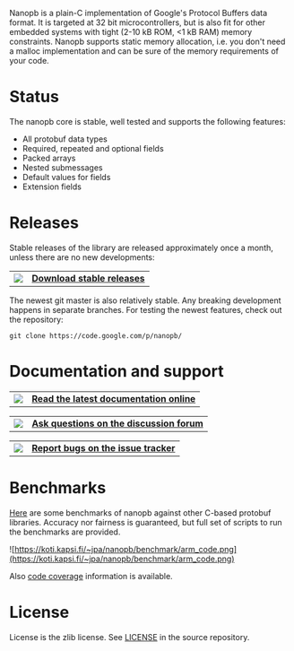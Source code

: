 Nanopb is a plain-C implementation of Google's Protocol Buffers data format. It is targeted at 32 bit microcontrollers, but is also fit for other embedded systems with tight (2-10 kB ROM, <1 kB RAM) memory constraints. Nanopb supports static memory allocation, i.e. you don't need a malloc implementation and can be sure of the memory requirements of your code.

# Status #
The nanopb core is stable, well tested and supports the following features:

  * All protobuf data types
  * Required, repeated and optional fields
  * Packed arrays
  * Nested submessages
  * Default values for fields
  * Extension fields

# Releases #
Stable releases of the library are released approximately once a month, unless there are no new developments:

<table border='0'>
<tr><td><img src='https://koti.kapsi.fi/~jpa/nanopb/download.png' /></td><td><b><a href='http://koti.kapsi.fi/~jpa/nanopb/download/'>Download stable releases</a></b></td></tr>
</table>

The newest git master is also relatively stable. Any breaking development happens in separate branches. For testing the newest features, check out the repository:

```
git clone https://code.google.com/p/nanopb/
```

# Documentation and support #
<table border='0'>
<tr><td><img src='https://koti.kapsi.fi/~jpa/nanopb/documentation.png' /></td><td><b><a href='http://koti.kapsi.fi/~jpa/nanopb/docs/'>Read the latest documentation online</a></b></td></tr>
</table>

<table border='0'>
<tr><td><img src='https://koti.kapsi.fi/~jpa/nanopb/discussion.png' /></td><td><b><a href='https://groups.google.com/forum/#!forum/nanopb'>Ask questions on the discussion forum</a></b></td></tr>
</table>

<table border='0'>
<tr><td><img src='https://koti.kapsi.fi/~jpa/nanopb/bugs.png' /></td><td><b><a href='http://code.google.com/p/nanopb/issues/list'>Report bugs on the issue tracker</a></b></td></tr>
</table>

# Benchmarks #
[Here](http://koti.kapsi.fi/~jpa/nanopb/benchmark/) are some benchmarks of nanopb against other C-based protobuf libraries. Accuracy nor fairness is guaranteed, but full set of scripts to run the benchmarks are provided.

![https://koti.kapsi.fi/~jpa/nanopb/benchmark/arm_code.png](https://koti.kapsi.fi/~jpa/nanopb/benchmark/arm_code.png)

Also [code coverage](http://lakka.kapsi.fi:50140/job/nanopb%20code%20coverage/lastSuccessfulBuild/artifact/tests/build/coverage/workspace/nanopb%20code%20coverage/index.html) information is available.
# License #
License is the zlib license. See [LICENSE](http://code.google.com/p/nanopb/source/browse/LICENSE) in the source repository.